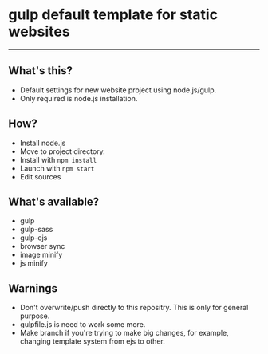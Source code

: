 # gulp default template for static websites

---

## What's this?

* Default settings for new website project using node.js/gulp.
* Only required is node.js installation.

## How?

* Install node.js
* Move to project directory.
* Install with `npm install`
* Launch with `npm start`
* Edit sources

## What's available?

* gulp
* gulp-sass
* gulp-ejs
* browser sync
* image minify
* js minify

## Warnings

* Don't overwrite/push directly to this repositry. This is only for general purpose.
* gulpfile.js is need to work some more.
* Make branch if you're trying to make big changes, for example, changing template system from ejs to other.
